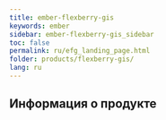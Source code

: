 ```yaml
---
title: ember-flexberry-gis
keywords: ember
sidebar: ember-flexberry-gis_sidebar
toc: false
permalink: ru/efg_landing_page.html
folder: products/flexberry-gis/
lang: ru
---
```


## Информация о продукте
